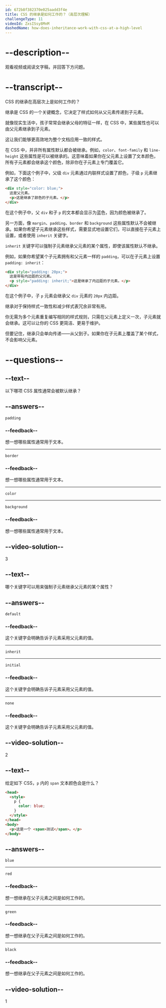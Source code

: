 ```yaml
---
id: 672b8f382370e025aadd3f4e
title: CSS 的继承是如何工作的？（高层次理解）
challengeType: 11
videoId: ZxsISsy8MnM
dashedName: how-does-inheritance-work-with-css-at-a-high-level
---
```


# --description--

观看视频或阅读文字稿，并回答下方问题。

# --transcript--

CSS 的继承在高层次上是如何工作的？

继承是 CSS 的一个关键概念，它决定了样式如何从父元素传递到子元素。

就像现实生活中，孩子常常会继承父母的特征一样，在 CSS 中，某些属性也可以由父元素继承到子元素。

这让我们能够更高效地为整个文档应用一致的样式。

在 CSS 中，并非所有属性默认都会被继承。例如，`color`、`font-family` 和 `line-height` 这些属性是可以被继承的。这意味着如果你在父元素上设置了文本颜色，所有子元素都会继承这个颜色，除非你在子元素上专门覆盖它。

例如，下面这个例子中，父级 `div` 元素通过内联样式设置了颜色，子级 `p` 元素继承了这个颜色：

```html
<div style="color: blue;">
  这是父元素。
  <p>这是继承了颜色的子元素。</p>
</div>
```

在这个例子中，父 `div` 和子 `p` 的文本都会显示为蓝色，因为颜色被继承了。

另一方面，像 `margin`、`padding`、`border` 和 `background` 这些属性默认不会被继承。如果你希望子元素继承这些样式，需要显式地设置它们，可以直接在子元素上设置，或者使用 `inherit` 关键字。

`inherit` 关键字可以强制子元素继承父元素的某个属性，即使该属性默认不继承。

例如，如果你希望某个子元素拥有和父元素一样的 `padding`，可以在子元素上设置 `padding: inherit`：

```html
<div style="padding: 20px;">
  这是带有内边距的父元素。
  <p style="padding: inherit;">这是继承了内边距的子元素。</p>
</div>
```

在这个例子中，子 `p` 元素会继承父 `div` 元素的 `20px` 内边距。

继承对于保持样式一致性和减少样式表冗余非常有用。

你无需为多个元素重复编写相同的样式规则，只需在父元素上定义一次，子元素就会继承。这可以让你的 CSS 更简洁、更易于维护。

但要记住，继承只会单向传递——从父到子。如果你在子元素上覆盖了某个样式，不会影响父元素。

# --questions--

## --text--

以下哪项 CSS 属性通常会被默认继承？

## --answers--

`padding`

### --feedback--

想一想哪些属性通常用于文本。

---

`border`

### --feedback--

想一想哪些属性通常用于文本。

---

`color`

---

`background`

### --feedback--

想一想哪些属性通常用于文本。

## --video-solution--

3

## --text--

哪个关键字可以用来强制子元素继承父元素的某个属性？

## --answers--

`default`

### --feedback--

这个关键字会明确告诉子元素采用父元素的值。

---

`inherit`

---

`initial`

### --feedback--

这个关键字会明确告诉子元素采用父元素的值。

---

`none`

### --feedback--

这个关键字会明确告诉子元素采用父元素的值。

## --video-solution--

2

## --text--

给定如下 CSS，`p` 内的 `span` 文本颜色会是什么？

```html
<head>
  <style>
    p {
      color: blue;
    }
  </style>
</head>
<body>
  <p>这是一个 <span>测试</span>。</p>
</body>
```

## --answers--

`blue`

---

`red`

### --feedback--

想一想继承在父子元素之间是如何工作的。

---

`green`

### --feedback--

想一想继承在父子元素之间是如何工作的。

---

`black`

### --feedback--

想一想继承在父子元素之间是如何工作的。

## --video-solution--

1

